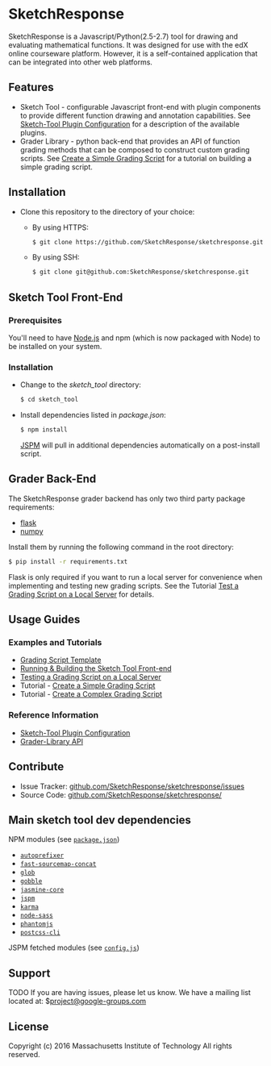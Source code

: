 SketchResponse
===========

SketchResponse is a Javascript/Python(2.5-2.7) tool for drawing and evaluating
mathematical functions. It was designed for use with the edX online
courseware platform. However, it is a self-contained application that can be
integrated into other web platforms.

Features
--------

- Sketch Tool - configurable Javascript front-end with plugin components to provide different
function drawing and annotation capabilities. See
[Sketch-Tool Plugin Configuration](docs/probconfig_plugins.md) for a description of the available
plugins.
- Grader Library - python back-end that provides an API of function grading methods that
can be composed to construct custom grading scripts. See
[Create a Simple Grading Script](docs/simple_grader.md) for a tutorial on building
a simple grading script.

Installation
------------

* Clone this repository to the directory of your choice:
  * By using HTTPS:

    ```sh
    $ git clone https://github.com/SketchResponse/sketchresponse.git
    ```
  * By using SSH:

    ```sh
    $ git clone git@github.com:SketchResponse/sketchresponse.git
    ```

## Sketch Tool Front-End

### Prerequisites

You'll need to have [Node.js](http://nodejs.org) and npm (which is now packaged with Node) to be installed on your system.

### Installation

* Change to the *sketch_tool* directory:

  ```sh
  $ cd sketch_tool
  ```

* Install dependencies listed in *package.json*:

  ```sh
  $ npm install
  ```
  [JSPM](http://jspm.io) will pull in additional dependencies automatically on a post-install script.

## Grader Back-End

The SketchResponse grader backend has only two third party package requirements:

* [flask](http://flask.pocoo.org/)
* [numpy](http://www.numpy.org/)

Install them by running the following command in the root directory:

```sh
$ pip install -r requirements.txt
```

Flask is only required if you want to run a local server for convenience when implementing and testing new grading scripts. See the Tutorial [Test a Grading Script on a Local Server](docs/local_test.md) for details.

Usage Guides
-----------

### Examples and Tutorials
- [Grading Script Template](grader_scripts/grader_template.py)
- [Running & Building the Sketch Tool Front-end](docs/sketch_tool_usage.md)
- [Testing a Grading Script on a Local Server](docs/local_testing.md)
- Tutorial - [Create a Simple Grading Script](docs/simple_grader.md)
- Tutorial - [Create a Complex Grading Script](docs/complex_grader.md)

### Reference Information
- [Sketch-Tool Plugin Configuration](docs/probconfig_plugins.md)
- [Grader-Library API](https://SketchResponse.github.io/)


Contribute
----------

- Issue Tracker: [github.com/SketchResponse/sketchresponse/issues](https://github.com/SketchResponse/sketchresponse/issues)
- Source Code: [github.com/SketchResponse/sketchresponse/](https://github.com/SketchResponse/sketchresponse/)

## Main sketch tool dev dependencies

NPM modules (see [`package.json`](https://github.com/SketchResponse/sketchresponse/blob/master/sketch_tool/package.json))
* [`autoprefixer`](https://www.npmjs.com/package/autoprefixer)
* [`fast-sourcemap-concat`](https://www.npmjs.com/package/fast-sourcemap-concat)
* [`glob`](https://www.npmjs.com/package/glob)
* [`gobble`](https://www.npmjs.com/package/gobble)
* [`jasmine-core`](https://www.npmjs.com/package/jasmine-core)
* [`jspm`](https://www.npmjs.com/package/jspm)
* [`karma`](https://www.npmjs.com/package/karma)
* [`node-sass`](https://www.npmjs.com/package/node-sass)
* [`phantomjs`](https://www.npmjs.com/package/phantomjs)
* [`postcss-cli`](https://www.npmjs.com/package/postcss-cli)

JSPM fetched modules (see [`config.js`](https://github.com/SketchResponse/sketchresponse/blob/master/sketch_tool/config.js))


Support
-------

TODO
If you are having issues, please let us know.
We have a mailing list located at: $project@google-groups.com

License
-------

Copyright (c) 2016 Massachusetts Institute of Technology
All rights reserved.
